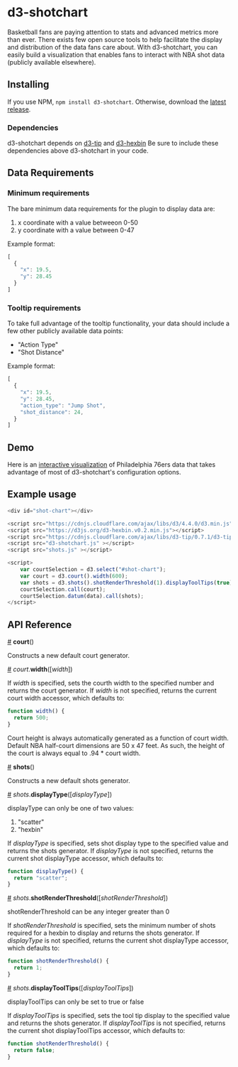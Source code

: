 # d3-shotchart

Basketball fans are paying attention to stats and advanced metrics more than ever. There exists few open source tools to help facilitate the display and distribution of the data fans care about. With d3-shotchart, you can easily build a visualization that enables fans to interact with NBA shot data (publicly available elsewhere).

## Installing

If you use NPM, `npm install d3-shotchart`. Otherwise, download the [latest release](https://github.com/d3/d3-shotchart/releases/latest).

### Dependencies

d3-shotchart depends on [d3-tip](https://github.com/Caged/d3-tip) and [d3-hexbin](https://github.com/d3/d3-hexbin)
Be sure to include these dependencies above d3-shotchart in your code.

## Data Requirements

### Minimum requirements

The bare minimum data requirements for the plugin to display data are:
1. x coordinate with a value betweeon 0-50
2. y coordinate with a value between 0-47

Example format:
```js
[ 
  {
    "x": 19.5,
    "y": 28.45
  }
]
```

### Tooltip requirements

To take full advantage of the tooltip functionality, your data should include a few other publicly available data points:
* "Action Type"
* "Shot Distance"

Example format:
```js
[ 
  {
    "x": 19.5,
    "y": 28.45,
    "action_type": "Jump Shot",
    "shot_distance": 24,
  }
]
```

## Demo

Here is an [interactive visualization](https://hinkie.rip/) of Philadelphia 76ers data that takes advantage of most of d3-shotchart's configuration options.

## Example usage

```js
<div id="shot-chart"></div>

<script src="https://cdnjs.cloudflare.com/ajax/libs/d3/4.4.0/d3.min.js"></script> 
<script src="https://d3js.org/d3-hexbin.v0.2.min.js"></script> 
<script src="https://cdnjs.cloudflare.com/ajax/libs/d3-tip/0.7.1/d3-tip.min.js"></script>
<script src="d3-shotchart.js" ></script>
<script src="shots.js" ></script>

<script> 
    var courtSelection = d3.select("#shot-chart");
    var court = d3.court().width(600);
    var shots = d3.shots().shotRenderThreshold(1).displayToolTips(true).displayType("hexbin");
    courtSelection.call(court);
    courtSelection.datum(data).call(shots);
</script>
```

## API Reference

<a href="#court" name="court">#</a> <b>court</b>()

Constructs a new default court generator.

<a name="court_width" href="#court_width">#</a> <i>court</i>.<b>width</b>([<i>width</i>])

If <i>width</i> is specified, sets the courth width to the specified number and returns the court generator. If <i>width</i> is not specified, returns the current court width accessor, which defaults to:

```js
function width() {
  return 500;
}
```

Court height is always automatically generated as a function of court width. Default NBA half-court dimensions are 50 x 47 feet. As such, the height of the court is always equal to .94 * court width. 

<a href="#shots" name="shots">#</a> <b>shots</b>()

Constructs a new default shots generator.

<a name="shots_displayType" href="shots_displayType">#</a> <i>shots</i>.<b>displayType</b>([<i>displayType</i>])

displayType can only be one of two values:
1. "scatter"
2. "hexbin"

If <i>displayType</i> is specified, sets shot display type to the specified value and returns the shots generator. If <i>displayType</i> is not specified, returns the current shot displayType accessor, which defaults to:

```js
function displayType() {
  return "scatter";
}
```

<a name="shots_shotRenderThreshold" href="shots_shotRenderThreshold">#</a> <i>shots</i>.<b>shotRenderThreshold</b>([<i>shotRenderThreshold</i>])

shotRenderThreshold can be any integer greater than 0

If <i>shotRenderThreshold</i> is specified, sets the minimum number of shots required for a hexbin to display and returns the shots generator. If <i>displayType</i> is not specified, returns the current shot displayType accessor, which defaults to:

```js
function shotRenderThreshold() {
  return 1;
}
```

<a name="shots_displayToolTips" href="shots_displayToolTips">#</a> <i>shots</i>.<b>displayToolTips</b>([<i>displayToolTips</i>])

displayToolTips can only be set to true or false

If <i>displayToolTips</i> is specified, sets the tool tip display to the specified value and returns the shots generator. If <i>displayToolTips</i> is not specified, returns the current shot displayToolTips accessor, which defaults to:

```js
function shotRenderThreshold() {
  return false;
}
```